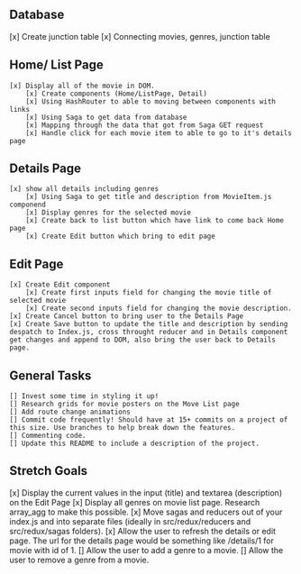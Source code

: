 ## Database
[x] Create junction table
[x] Connecting movies, genres, junction table


## Home/ List Page
    [x] Display all of the movie in DOM.
        [x] Create components (Home/ListPage, Detail)
        [x] Using HashRouter to able to moving between components with links
        [x] Using Saga to get data from database
        [x] Mapping through the data that got from Saga GET request
        [x] Handle click for each movie item to able to go to it's details page

## Details Page
    [x] show all details including genres
        [x] Using Saga to get title and description from MovieItem.js componend
        [x] Display genres for the selected movie
        [x] Create back to list button which have link to come back Home page
        [x] Create Edit button which bring to edit page
            
## Edit Page
    [x] Create Edit component
        [x] Create first inputs field for changing the movie title of selected movie
        [x] Create second inputs field for changing the movie description.
    [x] Create Cancel button to bring user to the Details Page
    [x] Create Save button to update the title and description by sending despatch to Index.js, cross throught reducer and in Details component get changes and append to DOM, also bring the user back to Details page. 

## General Tasks
    [] Invest some time in styling it up!
    [] Research grids for movie posters on the Move List page
    [] Add route change animations
    [] Commit code frequently! Should have at 15+ commits on a project of this size. Use branches to help break down the features.
    [] Commenting code.
    [] Update this README to include a description of the project.

## Stretch Goals
[x]  Display the current values in the input (title) and textarea (description) on the Edit Page
[x] Display all genres on movie list page. Research array_agg to make this possible.
[x]  Move sagas and reducers out of your index.js and into separate files (ideally in src/redux/reducers and src/redux/sagas folders).
[x] Allow the user to refresh the details or edit page. The url for the details page would be something like /details/1 for movie with id of 1.
[] Allow the user to add a genre to a movie.
[] Allow the user to remove a genre from a movie.
